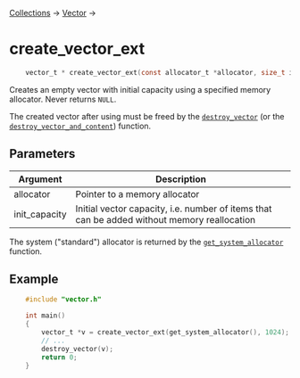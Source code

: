 [Collections](../collections.md) &rarr; [Vector](vector.md) &rarr;

# create_vector_ext

```c
    vector_t * create_vector_ext(const allocator_t *allocator, size_t init_capacity);
```

Creates an empty vector with initial capacity using a specified memory allocator. Never returns `NULL`.

The created vector after using must be freed by the [`destroy_vector`](destroy_vector.md) (or the [`destroy_vector_and_content`](destroy_vector_and_content.md)) function.

## Parameters

Argument|Description
--------|-----------
allocator|Pointer to a memory allocator
init_capacity|Initial vector capacity, i.e. number of items that can be added without memory reallocation

The system ("standard") allocator is returned by the [`get_system_allocator`](../allocator/get_system_allocator.md) function.

## Example

```c
    #include "vector.h"

    int main()
    {
        vector_t *v = create_vector_ext(get_system_allocator(), 1024);
        // ...
        destroy_vector(v);
        return 0;
    }
```

